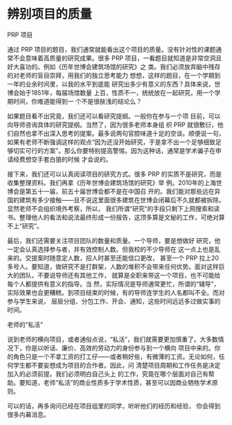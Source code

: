 # 辨别项目的质量

PRP 项目

通过 PRP 项目的题目，我们通常就能看出这个项目的质量。没有针对性的课题通常不会意味着高质量的研究成果。很多 PRP 项目，一看题目就知道是非常空洞且好大喜功的。例如《历年世博会建筑场馆的研究》之 类。我们必须放弃脑中残存的对老师的盲目崇拜，用我们的独立思考能力 想想，这样的题目，在一个学期到一年的业余时间里，以我的水平到底能 研究出多少有意义的东西？具体来说，世博会始于1851年，每届场馆数量 上百，性质不一，统统放在一起研究，用一个学期时间，你难道能得到一 个不是很肤浅的结论么？

如果题目看不出究竟，我们还可以看研究提纲。一般你在参与一个项 目前，可以向导师咨询具体的研究提纲。当然了，因为很多老师本身组 织 PRP 就很敷衍，他们自然也拿不出深入思考的提案。最多说两句官腔味道十足的空谈。顺便说一句，如果有老师不断强调这样的观点“因为还没开始研究，于是拿不出一个足够细致足够切实可行的方案”。那么你要特别提高警惕。因为这种话，通常是学术骗子在申请经费想空手套白狼的时候 才会说的。

接下来，我们还可以认真阅读项目的研究方式。很多 PRP 的实质不是研究，而是收集整理资料。我们再拿《历年世博会建筑场馆的研究》举 例。2010年的上海世博会是第五十一届，前五十届世博会都不是在中国召 开的。我们能对那些远在异国的建筑有多少接触——且不说这里面很多建筑在世博会闭幕后不久就都被拆除。显然老师不会组织境外考察，所以， 我们所谓“研究”的手段只剩下上网搜索和读书。整理他人的看法和说法最终形成一份报告，这顶多算是文秘的工作，可绝对算不上“研究”。

最后，我们还需要关注项目团队的数量和质量。一个导师，要是想做好 研究，他一定会认真选择参与者，并有效控制人数。但我校的不少导师在 这一点上也是乱来的。交提案时随意定人数，招人时甚至还能信口更改， 甚至一个 PRP 拉上20多号人。要知道，做研究不是打群架，人数的堆积不会带来任何优势。面对这样巨大的团队，不要说导师还有其他工作， 就算是全职来带这一个项目，也不可能给每个人都提供有意义的指导。当 然，实际情况是导师通常更忙，所谓的“辅导”，实际效果也会更糟糕。到项目结束的时候，有的导师连学生的人名都叫不全。而对参与学生来说， 层层分组、分包工作、开会、通知，这些时间远远多过做实事的时间。

老师的“私活”

说到老师的横向项目，或者通俗点说，“私活”，我们就需要更加慎重了。大多数情况下，你是以听话、廉价、高效的劳动力的身份参与到一个横向 项目中来的。你的角色只是一个不拿工资的打工仔——或者稍好些，有微薄的工资。无论如何，任何学生都不要妄想成为项目的合作者。因此，问 清楚项目周期和工作任务是决定加入的必须前提。我们必须明白自己头上 的工作，究竟在哪个层面对自己有帮助。要知道，老师“私活”的商业性质多于学术性质，甚至可以因商业牺牲学术原则。

可以的话，再多询问已经在项目组里的同学，听听他们的经历和经验， 你会得到很多内幕消息。

